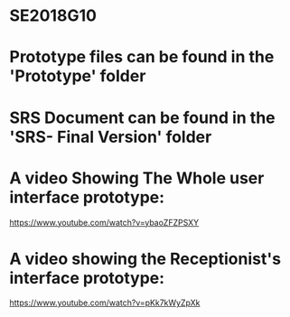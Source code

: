 # SE2018G10

# Prototype files can be found in the 'Prototype' folder
# SRS Document can be found in the 'SRS- Final Version' folder

# A video Showing The Whole user interface prototype:
https://www.youtube.com/watch?v=ybaoZFZPSXY

# A video showing the Receptionist's interface prototype:
https://www.youtube.com/watch?v=pKk7kWyZpXk
